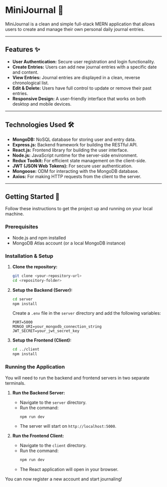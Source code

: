 # MiniJournal 📝

MiniJournal is a clean and simple full-stack MERN application that allows users to create and manage their own personal daily journal entries.

---

## Features ✨

- **User Authentication:** Secure user registration and login functionality.
- **Create Entries:** Users can add new journal entries with a specific date and content.
- **View Entries:** Journal entries are displayed in a clean, reverse chronological list.
- **Edit & Delete:** Users have full control to update or remove their past entries.
- **Responsive Design:** A user-friendly interface that works on both desktop and mobile devices.

---

## Technologies Used 🛠️

- **MongoDB:** NoSQL database for storing user and entry data.
- **Express.js:** Backend framework for building the RESTful API.
- **React.js:** Frontend library for building the user interface.
- **Node.js:** JavaScript runtime for the server-side environment.
- **Redux Toolkit:** For efficient state management on the client-side.
- **JWT (JSON Web Tokens):** For secure user authentication.
- **Mongoose:** ODM for interacting with the MongoDB database.
- **Axios:** For making HTTP requests from the client to the server.

---

## Getting Started 🚀

Follow these instructions to get the project up and running on your local machine.

### Prerequisites

- Node.js and npm installed
- MongoDB Atlas account (or a local MongoDB instance)

### Installation & Setup

1.  **Clone the repository:**
    ```bash
    git clone <your-repository-url>
    cd <repository-folder>
    ```

2.  **Setup the Backend (Server):**
    ```bash
    cd server
    npm install
    ```
    Create a `.env` file in the `server` directory and add the following variables:
    ```env
    PORT=5000
    MONGO_URI=your_mongodb_connection_string
    JWT_SECRET=your_jwt_secret_key
    ```

3.  **Setup the Frontend (Client):**
    ```bash
    cd ../client
    npm install
    ```

### Running the Application

You will need to run the backend and frontend servers in two separate terminals.

1.  **Run the Backend Server:**
    - Navigate to the `server` directory.
    - Run the command:
        ```bash
        npm run dev
        ```
    - The server will start on `http://localhost:5000`.

2.  **Run the Frontend Client:**
    - Navigate to the `client` directory.
    - Run the command:
        ```bash
        npm run dev
        ```
    - The React application will open in your browser.

You can now register a new account and start journaling!